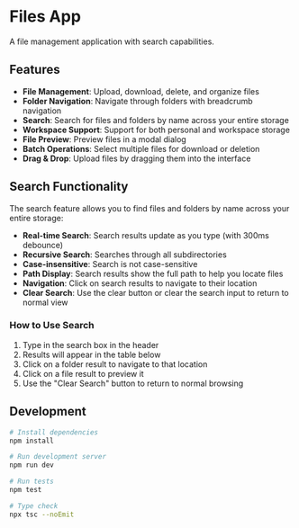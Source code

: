 # Files App

A file management application with search capabilities.

## Features

- **File Management**: Upload, download, delete, and organize files
- **Folder Navigation**: Navigate through folders with breadcrumb navigation
- **Search**: Search for files and folders by name across your entire storage
- **Workspace Support**: Support for both personal and workspace storage
- **File Preview**: Preview files in a modal dialog
- **Batch Operations**: Select multiple files for download or deletion
- **Drag & Drop**: Upload files by dragging them into the interface

## Search Functionality

The search feature allows you to find files and folders by name across your entire storage:

- **Real-time Search**: Search results update as you type (with 300ms debounce)
- **Recursive Search**: Searches through all subdirectories
- **Case-insensitive**: Search is not case-sensitive
- **Path Display**: Search results show the full path to help you locate files
- **Navigation**: Click on search results to navigate to their location
- **Clear Search**: Use the clear button or clear the search input to return to normal view

### How to Use Search

1. Type in the search box in the header
2. Results will appear in the table below
3. Click on a folder result to navigate to that location
4. Click on a file result to preview it
5. Use the "Clear Search" button to return to normal browsing

## Development

```bash
# Install dependencies
npm install

# Run development server
npm run dev

# Run tests
npm test

# Type check
npx tsc --noEmit
```
